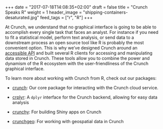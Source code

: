 +++
date = "2017-07-18T14:08:35+02:00"
draft = false
title = "Crunch Speaks R"
weight = 1
header_image = "shipping-containers-desaturated.jpg"
feed_tags = ["r", "R"]
+++

At Crunch, we understand that no graphical interface is going to be able to
accomplish every single task that faces an analyst. For instance if you need to
fit a statistical model, perform text analysis, or send data to a downstream
process an open source tool like R is probably the most convenient option. This
is why we’ve designed Crunch around an [accessible API](http://docs.crunch.io/)
and built several R clients for accessing and manipulating data stored in
Crunch. These tools allow you to combine the power and dynamism of the R
ecosystem with the user-friendliness of the Crunch graphical interface.

To learn more about working with Crunch from R, check out our packages:

-   [crunch](/r/crunch/): Our core package for interacting with the Crunch cloud
    service.

-   [crplyr](/r/crplyr): A `dplyr` interface for the
    Crunch backend, allowing for easy data analysis

-   [crunchy](https://github.com/Crunch-io/crunchy): For building Shiny apps on
    Crunch

-   [crunchgeo](https://github.com/Crunch-io/crunchgeo): For working with
    geospatial data in Crunch
